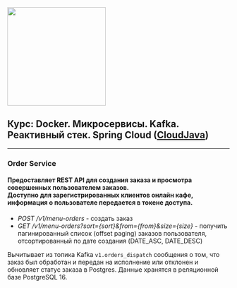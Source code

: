 <img src="http://javaops.ru/static/img/logo/javaops_30.png" width="223"/>

<h2>Курс: Docker. Микросервисы. Kafka.<br>
Реактивный стек. Spring Cloud (<a href="https://javaops.ru/view/cloudjava">CloudJava</a>)</h2>

-----------------------------------------------------------------
<h3>Order Service</h3>
<h4>Предоставляет REST API для создания заказа и просмотра совершенных пользователем заказов.<br>
Доступно для зарегистрированных клиентов онлайн кафе, информация о пользователе передается в токене доступа.</h4>
<ul class="mt-2">
    <li class="mt-2"><i>POST /v1/menu-orders</i> - создать заказ</li>
    <li class="mt-2"><i>GET /v1/menu-orders?sort={sort}&from={from}&size={size}</i> - получить пагинированный список 
    (offset paging) заказов пользователя, отсортированный по дате создания (DATE_ASC, DATE_DESC)
    </li>
</ul>   

Вычитывает из топика Kafka `v1.orders_dispatch` сообщения о том, что заказ был обработан и передан на
исполнение или отклонен и обновляет статус заказа в Postgres. Данные хранятся в реляционной базе PostgreSQL 16.

